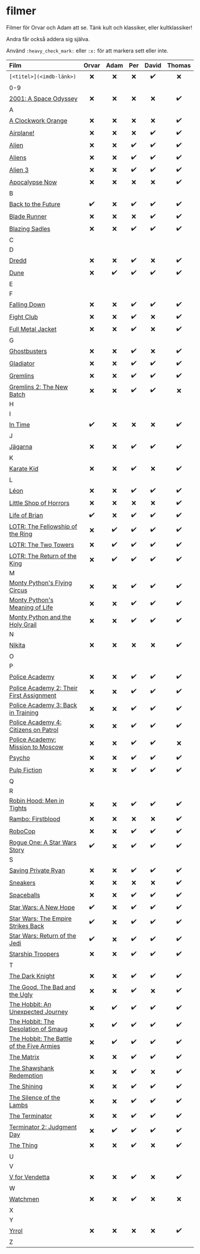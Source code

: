 # filmer
Filmer för Orvar och Adam att se. Tänk kult och klassiker, eller kultklassiker!

Andra får också addera sig själva.

Använd `:heavy_check_mark:` eller `:x:` för att markera sett eller inte.


| Film | Orvar | Adam | Per | David | Thomas
| :--- | :---: | :---: | :---: | :---: | :---: |
| `[<titel>](<imdb-länk>)` | :x: | :x: | :x: | :heavy_check_mark: |:x: |
| 0-9 |  |  |  |  |
| [2001: A Space Odyssey](https://www.imdb.com/title/tt0062622) | :x: | :x: | :x: | :x: | :heavy_check_mark: |
| A |  |  |  |  |
| [A Clockwork Orange](https://www.imdb.com/title/tt0066921) | :x: | :x: | :x: | :x: | :heavy_check_mark: |
| [Airplane!](https://www.imdb.com/title/tt0080339) | :x: | :x: | :x: | :heavy_check_mark: | :heavy_check_mark: |
| [Alien](https://www.imdb.com/title/tt0078748) | :x: | :x: | :heavy_check_mark: | :heavy_check_mark: | :heavy_check_mark: |
| [Aliens](https://www.imdb.com/title/tt0090605) | :x: | :x: | :heavy_check_mark: | :heavy_check_mark: | :heavy_check_mark: |
| [Alien 3](https://www.imdb.com/title/tt0103644) | :x: | :x: | :heavy_check_mark: | :heavy_check_mark: | :heavy_check_mark: |
| [Apocalypse Now](https://www.imdb.com/title/tt0078788) | :x: | :x: | :x: | :x: | :heavy_check_mark: |
| B |  |  |  |  |
| [Back to the Future](https://www.imdb.com/title/tt0088763) | :heavy_check_mark: | :x: | :heavy_check_mark: | :heavy_check_mark: | :heavy_check_mark: |
| [Blade Runner](https://www.imdb.com/title/tt0083658) | :x: | :x: | :x: | :heavy_check_mark: | :heavy_check_mark: |
| [Blazing Sadles](https://www.imdb.com/title/tt0071230) | :x: | :x: | :heavy_check_mark: | :heavy_check_mark: | :heavy_check_mark: |
| C |  |  |  |  |
| D |  |  |  |  |
| [Dredd](https://www.imdb.com/title/tt1343727) | :x: | :x: | :heavy_check_mark: | :x: | :heavy_check_mark: |
| [Dune](https://www.imdb.com/title/tt1160419) | :x: | :heavy_check_mark: | :heavy_check_mark: | :heavy_check_mark: | :heavy_check_mark: |
| E |  |  |  |  |
| F |  |  |  |  |
| [Falling Down](https://www.imdb.com/title/tt0106856) | :x: | :x: | :heavy_check_mark: | :heavy_check_mark: | :heavy_check_mark: |
| [Fight Club](https://www.imdb.com/title/tt0137523) | :x: | :x: | :heavy_check_mark: | :x: | :heavy_check_mark: |
| [Full Metal Jacket](https://www.imdb.com/title/tt0106856) | :x: | :x: | :heavy_check_mark: | :x: | :heavy_check_mark: |
| G |  |  |  |  |
| [Ghostbusters](https://www.imdb.com/title/tt0087332) | :x: | :x: | :heavy_check_mark: | :x: | :heavy_check_mark: |
| [Gladiator](https://www.imdb.com/title/tt0172495) | :x: | :x: | :heavy_check_mark: | :heavy_check_mark: | :heavy_check_mark: |
| [Gremlins](https://www.imdb.com/title/tt0087363) | :x: | :x: | :heavy_check_mark: | :heavy_check_mark: | :heavy_check_mark: |
| [Gremlins 2: The New Batch](https://www.imdb.com/title/tt0099700) | :x: | :x: | :heavy_check_mark: | :heavy_check_mark: |:x: |
| H |  |  |  |  |
| I |  |  |  |  |
| [In Time](https://www.imdb.com/title/tt1637688/) | :heavy_check_mark: | :x: | :x: | :x: | :heavy_check_mark: |
| J |  |  |  |  |
| [Jägarna](https://www.imdb.com/title/tt0116736) | :x: | :x: | :heavy_check_mark: | :heavy_check_mark: | :heavy_check_mark: |
| K |  |  |  |  |
| [Karate Kid](https://www.imdb.com/title/tt0087538) | :x: | :x: | :heavy_check_mark: | :x: | :heavy_check_mark: |
| L |  |  |  |  | |
| [Léon](https://www.imdb.com/title/tt0110413) | :x: | :x: | :heavy_check_mark: | :heavy_check_mark: | :heavy_check_mark: |
| [Little Shop of Horrors](https://www.imdb.com/title/tt0091419) | :x: | :x: | :x: | :x: | :heavy_check_mark: |
| [Life of Brian](https://www.imdb.com/title/tt0079470) | :heavy_check_mark: | :x: | :heavy_check_mark: | :heavy_check_mark: | :heavy_check_mark: |
| [LOTR: The Fellowship of the Ring](https://www.imdb.com/title/tt0120737) | :x: | :heavy_check_mark: | :heavy_check_mark: | :heavy_check_mark: | :heavy_check_mark: |
| [LOTR: The Two Towers](https://www.imdb.com/title/tt0167261) | :x: | :heavy_check_mark: | :heavy_check_mark: | :heavy_check_mark: | :heavy_check_mark: |
| [LOTR: The Return of the King](https://www.imdb.com/title/tt0167260) | :x: | :heavy_check_mark: | :heavy_check_mark: | :heavy_check_mark: | :heavy_check_mark: |
| M |  |  |  |  |
| [Monty Python's Flying Circus](https://www.imdb.com/title/tt0063929) | :x: | :x: | :heavy_check_mark: | :heavy_check_mark: | :heavy_check_mark: |
| [Monty Python's Meaning of Life](https://www.imdb.com/title/tt0085959) | :x: | :x: | :heavy_check_mark: | :heavy_check_mark: | :heavy_check_mark: |
| [Monty Python and the Holy Grail](https://www.imdb.com/title/tt0071853) | :x: | :x: | :heavy_check_mark: | :heavy_check_mark: | :heavy_check_mark: |
| N |  |  |  |  |
| [Nikita](https://www.imdb.com/title/tt0100263) | :x: | :x: | :x: | :x: | :heavy_check_mark: |
| O |  |  |  |  |
| P |  |  |  |  |
| [Police Academy](https://www.imdb.com/title/tt0087928) | :x: | :x: | :heavy_check_mark: | :heavy_check_mark: | :heavy_check_mark: |
| [Police Academy 2: Their First Assignment](https://www.imdb.com/title/tt0060196) | :x: | :x: | :heavy_check_mark: | :heavy_check_mark: | :heavy_check_mark: |
| [Police Academy 3: Back in Training](https://www.imdb.com/title/tt0091777) | :x: | :x: | :heavy_check_mark: | :heavy_check_mark: | :heavy_check_mark: |
| [Police Academy 4: Citizens on Patrol](https://www.imdb.com/title/tt0093756) | :x: | :x: | :heavy_check_mark: | :heavy_check_mark: | :heavy_check_mark: |
| [Police Academy: Mission to Moscow](https://www.imdb.com/title/tt0110857) | :x: | :x: | :heavy_check_mark: | :heavy_check_mark: | :x: |
| [Psycho](https://www.imdb.com/title/tt0054215) | :x: | :x: | :heavy_check_mark: | :heavy_check_mark: | :heavy_check_mark: |
| [Pulp Fiction](https://www.imdb.com/title/tt0110912) | :x: | :x: | :heavy_check_mark: | :heavy_check_mark: | :heavy_check_mark: |
| Q |  |  |  |  |
| R |  |  |  |  |
| [Robin Hood: Men in Tights](https://www.imdb.com/title/tt0107977) | :x: | :x: | :heavy_check_mark: | :heavy_check_mark: | :heavy_check_mark: |
| [Rambo: Firstblood](https://www.imdb.com/title/tt0083944) | :x: | :x: | :x: | :x: | :heavy_check_mark: |
| [RoboCop](https://www.imdb.com/title/tt0093870) | :x: | :x: | :heavy_check_mark: | :heavy_check_mark: | :heavy_check_mark: |
| [Rogue One: A Star Wars Story](https://www.imdb.com/title/tt3748528) | :heavy_check_mark: | :x: | :heavy_check_mark: | :heavy_check_mark: | :heavy_check_mark: |
| S |  |  |  |  |
| [Saving Private Ryan](https://www.imdb.com/title/tt0120815) | :x: | :x: | :heavy_check_mark: | :heavy_check_mark: | :heavy_check_mark: |
| [Sneakers](https://www.imdb.com/title/tt0105435) | :x: | :x: | :x: | :x: | :heavy_check_mark: |
| [Spaceballs](https://www.imdb.com/title/tt0094012) | :x: | :x: | :heavy_check_mark: | :heavy_check_mark: | :heavy_check_mark: |
| [Star Wars: A New Hope](https://www.imdb.com/title/tt0076759) | :heavy_check_mark: | :x: | :heavy_check_mark: | :heavy_check_mark: | :heavy_check_mark: |
| [Star Wars: The Empire Strikes Back](https://www.imdb.com/title/tt0080684) | :heavy_check_mark: | :x: | :heavy_check_mark: | :heavy_check_mark: | :heavy_check_mark: |
| [Star Wars: Return of the Jedi](https://www.imdb.com/title/tt0086190) | :heavy_check_mark: | :x: | :heavy_check_mark: | :heavy_check_mark: | :heavy_check_mark: |
| [Starship Troopers](https://www.imdb.com/title/tt0120201) | :x: | :x: | :heavy_check_mark: | :heavy_check_mark: | :heavy_check_mark: |
| T |  |  |  |  |
| [The Dark Knight](https://www.imdb.com/title/tt0468569) | :x: | :x: | :heavy_check_mark: | :heavy_check_mark: | :heavy_check_mark: |
| [The Good, The Bad and the Ugly](https://www.imdb.com/title/tt0060196) | :x: | :x: | :heavy_check_mark: | :x: | :heavy_check_mark: |
| [The Hobbit: An Unexpected Journey](https://www.imdb.com/title/tt0903624) | :x: | :heavy_check_mark: | :heavy_check_mark: | :heavy_check_mark: | :heavy_check_mark: |
| [The Hobbit: The Desolation of Smaug](https://www.imdb.com/title/tt1170358) | :x: | :heavy_check_mark: | :heavy_check_mark: | :heavy_check_mark: | :heavy_check_mark: |
| [The Hobbit: The Battle of the Five Armies](https://www.imdb.com/title/tt2310332) | :x: | :heavy_check_mark: | :heavy_check_mark: | :heavy_check_mark: | :heavy_check_mark: |
| [The Matrix](https://www.imdb.com/title/tt0133093) | :x: | :x: | :heavy_check_mark: | :heavy_check_mark: | :heavy_check_mark: |
| [The Shawshank Redemption](https://www.imdb.com/title/tt0111161) | :x: | :x: | :heavy_check_mark: | :x: | :heavy_check_mark: |
| [The Shining](https://www.imdb.com/title/tt0081505) | :x: | :x: | :heavy_check_mark: | :heavy_check_mark: | :heavy_check_mark: |
| [The Silence of the Lambs](https://www.imdb.com/title/tt0102926) | :x: | :x: | :heavy_check_mark: | :heavy_check_mark: | :heavy_check_mark: |
| [The Terminator](https://www.imdb.com/title/tt0088247) | :x: | :x: | :heavy_check_mark: | :heavy_check_mark: | :heavy_check_mark: |
| [Terminator 2: Judgment Day](https://www.imdb.com/title/tt0103064) | :x: | :heavy_check_mark: | :heavy_check_mark: | :heavy_check_mark: | :heavy_check_mark: |
| [The Thing](https://www.imdb.com/title/tt0084787) | :x: | :x: | :heavy_check_mark: | :x: | :heavy_check_mark: |
| U |  |  |  |  |
| V |  |  |  |  |
| [V for Vendetta](https://www.imdb.com/title/tt0434409) | :x: | :x: | :heavy_check_mark: | :x: | :heavy_check_mark: |
| W |  |  |  |  |
| [Watchmen](https://www.imdb.com/title/tt0409459) | :x: | :x: | :heavy_check_mark: | :x: | :x: |
| X |  |  |  |  |
| Y |  |  |  |  |
| [Yrrol](https://www.imdb.com/title/tt0111807) | :x: | :x: | :x: | :x: | :heavy_check_mark: |
| Z |  |  |  |  |
